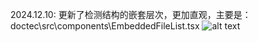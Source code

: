 2024.12.10: 更新了检测结构的嵌套层次，更加直观，主要是：doctec\src\components\EmbeddedFileList.tsx
![alt text](image.png)

